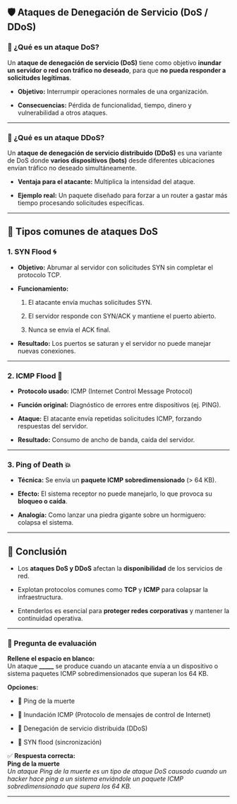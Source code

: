 
## 🛡️ Ataques de Denegación de Servicio (DoS / DDoS)

### 🔹 ¿Qué es un ataque DoS?

Un **ataque de denegación de servicio (DoS)** tiene como objetivo **inundar un servidor o red con tráfico no deseado**, para que **no pueda responder a solicitudes legítimas**.

- **Objetivo:** Interrumpir operaciones normales de una organización.
    
- **Consecuencias:** Pérdida de funcionalidad, tiempo, dinero y vulnerabilidad a otros ataques.
    

---

### 🔹 ¿Qué es un ataque DDoS?

Un **ataque de denegación de servicio distribuido (DDoS)** es una variante de DoS donde **varios dispositivos (bots)** desde diferentes ubicaciones envían tráfico no deseado simultáneamente.

- **Ventaja para el atacante:** Multiplica la intensidad del ataque.
    
- **Ejemplo real:** Un paquete diseñado para forzar a un router a gastar más tiempo procesando solicitudes específicas.
    

---

## 📶 Tipos comunes de ataques DoS

### 1. SYN Flood 🌀

- **Objetivo:** Abrumar al servidor con solicitudes SYN sin completar el protocolo TCP.
    
- **Funcionamiento:**
    
    1. El atacante envía muchas solicitudes SYN.
        
    2. El servidor responde con SYN/ACK y mantiene el puerto abierto.
        
    3. Nunca se envía el ACK final.
        
- **Resultado:** Los puertos se saturan y el servidor no puede manejar nuevas conexiones.
    

---

### 2. ICMP Flood 📡

- **Protocolo usado:** ICMP (Internet Control Message Protocol)
    
- **Función original:** Diagnóstico de errores entre dispositivos (ej. PING).
    
- **Ataque:** El atacante envía repetidas solicitudes ICMP, forzando respuestas del servidor.
    
- **Resultado:** Consumo de ancho de banda, caída del servidor.
    

---

### 3. Ping of Death 💥

- **Técnica:** Se envía un **paquete ICMP sobredimensionado** (> 64 KB).
    
- **Efecto:** El sistema receptor no puede manejarlo, lo que provoca su **bloqueo o caída**.
    
- **Analogía:** Como lanzar una piedra gigante sobre un hormiguero: colapsa el sistema.
    

---

## 🧠 Conclusión

- Los **ataques DoS y DDoS** afectan la **disponibilidad** de los servicios de red.
    
- Explotan protocolos comunes como **TCP** y **ICMP** para colapsar la infraestructura.
    
- Entenderlos es esencial para **proteger redes corporativas** y mantener la continuidad operativa.
    

---

### 📝 Pregunta de evaluación

**Rellene el espacio en blanco:**  
Un ataque **_____** se produce cuando un atacante envía a un dispositivo o sistema paquetes ICMP sobredimensionados que superan los 64 KB.

**Opciones:**

- 🔘 Ping de la muerte
    
- 🔘 Inundación ICMP (Protocolo de mensajes de control de Internet)
    
- 🔘 Denegación de servicio distribuida (DDoS)
    
- 🔘 SYN flood (sincronización)
    

✅ **Respuesta correcta:**  
**Ping de la muerte**  
_Un ataque Ping de la muerte es un tipo de ataque DoS causado cuando un hacker hace ping a un sistema enviándole un paquete ICMP sobredimensionado que supera los 64 KB._

---

